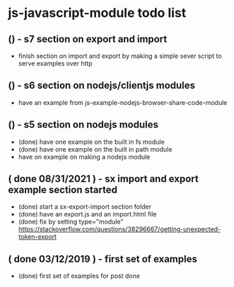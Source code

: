 # js-javascript-module todo list

## () - s7 section on export and import
* finish section on import and export by making a simple sever script to serve examples over http

## () - s6 section on nodejs/clientjs modules
* have an example from js-example-nodejs-browser-share-code-module

## () - s5 section on nodejs modules
* (done) have one example on the built in fs module
* (done) have one example on the built in path module
* have on example on making a nodejs module

## ( done 08/31/2021 ) - sx import and export example section started
* (done) start a sx-export-import section folder
* (done) have an export.js and an import.html file
* (done) fix by setting type="module" https://stackoverflow.com/questions/38296667/getting-unexpected-token-export

## ( done 03/12/2019 ) - first set of examples
* (done) first set of examples for post done